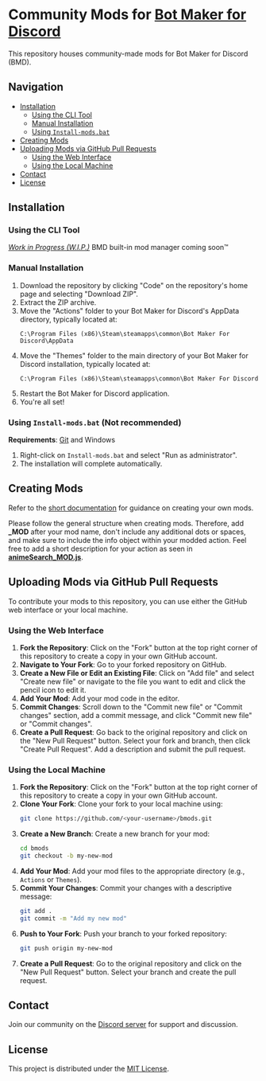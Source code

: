 # Community Mods for [Bot Maker for Discord](https://store.steampowered.com/app/2592170/Bot_Maker_For_Discord/)

This repository houses community-made mods for Bot Maker for Discord (BMD).

## Navigation
- [Installation](#installation)
  - [Using the CLI Tool](#using-the-cli-tool)
  - [Manual Installation](#manual-installation)
  - [Using `Install-mods.bat`](#using-install-modsbat-not-recommended)
- [Creating Mods](#creating-mods)
- [Uploading Mods via GitHub Pull Requests](#uploading-mods-via-github-pull-requests)
  - [Using the Web Interface](#using-the-web-interface)
  - [Using the Local Machine](#using-the-local-machine)
- [Contact](#contact)
- [License](#license)

## Installation

### Using the CLI Tool

[_Work in Progress (W.I.P.)_](https://github.com/qizzle/bmdm)
BMD built-in mod manager coming soon™️

### Manual Installation

1. Download the repository by clicking "Code" on the repository's home page and selecting "Download ZIP".
2. Extract the ZIP archive.
3. Move the "Actions" folder to your Bot Maker for Discord's AppData directory, typically located at:
   ```
   C:\Program Files (x86)\Steam\steamapps\common\Bot Maker For Discord\AppData
   ```
4. Move the "Themes" folder to the main directory of your Bot Maker for Discord installation, typically located at:
   ```
   C:\Program Files (x86)\Steam\steamapps\common\Bot Maker For Discord
   ```
5. Restart the Bot Maker for Discord application.
6. You're all set!

### Using `Install-mods.bat` (**Not recommended**)

**Requirements**: [Git](https://git-scm.com) and Windows

1. Right-click on `Install-mods.bat` and select "Run as administrator".
2. The installation will complete automatically.

## Creating Mods

Refer to the [short documentation](https://github.com/RatWasHere/bmods/blob/master/MODS.md) for guidance on creating your own mods.

Please follow the general structure when creating mods. Therefore, add **\_MOD** after your mod name, don't include any additional dots or spaces, and make sure to include the info object within your modded action.
Feel free to add a short description for your action as seen in [**animeSearch_MOD.js**](https://github.com/RatWasHere/bmods/blob/master/Actions/animeSearch_MOD.js).

## Uploading Mods via GitHub Pull Requests

To contribute your mods to this repository, you can use either the GitHub web interface or your local machine.

### Using the Web Interface

1. **Fork the Repository**: Click on the "Fork" button at the top right corner of this repository to create a copy in your own GitHub account.
2. **Navigate to Your Fork**: Go to your forked repository on GitHub.
3. **Create a New File or Edit an Existing File**: Click on "Add file" and select "Create new file" or navigate to the file you want to edit and click the pencil icon to edit it.
4. **Add Your Mod**: Add your mod code in the editor.
5. **Commit Changes**: Scroll down to the "Commit new file" or "Commit changes" section, add a commit message, and click "Commit new file" or "Commit changes".
6. **Create a Pull Request**: Go back to the original repository and click on the "New Pull Request" button. Select your fork and branch, then click "Create Pull Request". Add a description and submit the pull request.

### Using the Local Machine

1. **Fork the Repository**: Click on the "Fork" button at the top right corner of this repository to create a copy in your own GitHub account.
2. **Clone Your Fork**: Clone your fork to your local machine using:
   ```bash
   git clone https://github.com/<your-username>/bmods.git
   ```
3. **Create a New Branch**: Create a new branch for your mod:
   ```bash
   cd bmods
   git checkout -b my-new-mod
   ```
4. **Add Your Mod**: Add your mod files to the appropriate directory (e.g., `Actions` or `Themes`).
5. **Commit Your Changes**: Commit your changes with a descriptive message:
   ```bash
   git add .
   git commit -m "Add my new mod"
   ```
6. **Push to Your Fork**: Push your branch to your forked repository:
   ```bash
   git push origin my-new-mod
   ```
7. **Create a Pull Request**: Go to the original repository and click on the "New Pull Request" button. Select your branch and create the pull request.

## Contact

Join our community on the [Discord server](https://discord.gg/whtjS7BW3u) for support and discussion.

## License

This project is distributed under the [MIT License](https://github.com/RatWasHere/bmods/blob/master/LICENSE).
